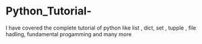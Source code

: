 # Python_Tutorial-
I have covered the complete tutorial of python like list , dict, set , tupple , file hadling, fundamental progamming and many more
